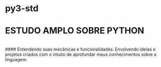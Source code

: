 # py3-std
<h1>ESTUDO AMPLO SOBRE PYTHON</h1>
<br>
#### Entendendo suas mecânicas e funcionalidades. Envolvendo ideias e projetos criados com o intuito de aprofundar meus conhecimentos sobre a linguagem. 
